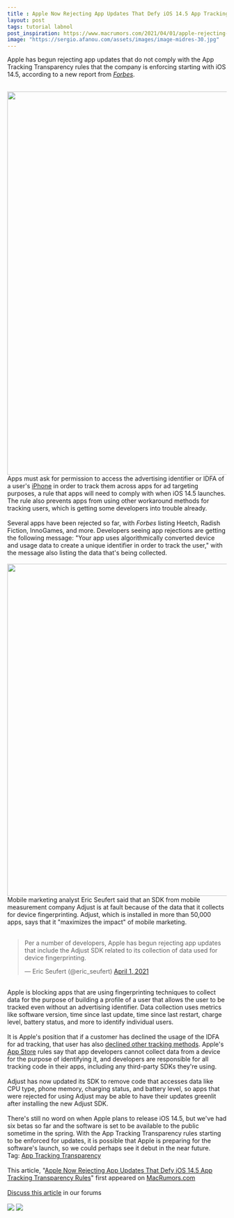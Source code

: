 ```yaml
---
title : Apple Now Rejecting App Updates That Defy iOS 14.5 App Tracking Transparency Rules
layout: post
tags: tutorial labnol
post_inspiration: https://www.macrumors.com/2021/04/01/apple-rejecting-app-updates-tracking-transparency/
image: "https://sergio.afanou.com/assets/images/image-midres-30.jpg"
---
```


Apple has begun rejecting app updates that do not comply with the App Tracking Transparency rules that the company is enforcing starting with iOS 14.5, according to a new report from <em><a href="https://www.forbes.com/sites/johnkoetsier/2021/04/01/apple-rejecting-apps-with-fingerprinting-enabled-as-ios-14-privacy-enforcement-starts/?sh=7590a93a3d19">Forbes</a></em>.
<br/>

<br/>
<img src="https://images.macrumors.com/article-new/2021/01/nba-tracking-prompt.jpg" alt="" width="1600" height="878" class="aligncenter size-full wp-image-780733" />
<br/>
Apps must ask for permission to access the advertising identifier or IDFA of a user's <a href="https://www.macrumors.com/guide/iphone/">iPhone</a> in order to track them across apps for ad targeting purposes, a rule that apps will need to comply with when iOS 14.5 launches. The rule also prevents apps from using other workaround methods for tracking users, which is getting some developers into trouble already.
<br/>

<br/>
Several apps have been rejected so far, with <em>Forbes</em> listing Heetch, Radish Fiction, InnoGames, and more. Developers seeing app rejections are getting the following message: "Your app uses algorithmically converted device and usage data to create a unique identifier in order to track the user," with the message also listing the data that's being collected.
<br/>

<br/>
<img src="https://images.macrumors.com/article-new/2021/04/apple-app-transparency-tracking-rejection.jpg" alt="" width="960" height="761" class="aligncenter size-full wp-image-792024" />
<br/>
Mobile marketing analyst Eric Seufert said that an SDK from mobile measurement company Adjust is at fault because of the data that it collects for device fingerprinting. Adjust, which is installed in more than 50,000 apps, says that it "maximizes the impact" of mobile marketing.
<br/>

<br/>
<div class="center-wrap"><blockquote class="twitter-tweet"><p lang="en" dir="ltr">Per a number of developers, Apple has begun rejecting app updates that include the Adjust SDK related to its collection of data used for device fingerprinting.</p>&mdash; Eric Seufert (@eric_seufert) <a href="https://twitter.com/eric_seufert/status/1377596078179123202?ref_src=twsrc%5Etfw">April 1, 2021</a></blockquote> <script async src="https://platform.twitter.com/widgets.js" charset="utf-8"></script></div>
<br/>
Apple is blocking apps that are using fingerprinting techniques to collect data for the purpose of building a profile of a user that allows the user to be tracked even without an advertising identifier. Data collection uses metrics like software version, time since last update, time since last restart, charge level, battery status, and more to identify individual users.
<br/>

<br/>
It is Apple's position that if a customer has declined the usage of the IDFA for ad tracking, that user has also <a href="https://developer.apple.com/app-store/user-privacy-and-data-use/">declined other tracking methods</a>. Apple's <a href="https://www.macrumors.com/guide/app-store/">App Store</a> rules say that app developers cannot collect data from a device for the purpose of identifying it, and developers are responsible for all tracking code in their apps, including any third-party SDKs they're using.
<br/>

<br/>
Adjust has now updated its SDK to remove code that accesses data like CPU type, phone memory, charging status, and battery level, so apps that were rejected for using Adjust may be able to have their updates greenlit after installing the new Adjust SDK.
<br/>

<br/>
There's still no word on when Apple plans to release iOS 14.5, but we've had six betas so far and the software is set to be available to the public sometime in the spring. With the App Tracking Transparency rules starting to be enforced for updates, it is possible that Apple is preparing for the software's launch, so we could perhaps see it debut in the near future.<div class="linkback">Tag: <a href="https://www.macrumors.com/guide/app-tracking-transparency/">App Tracking Transparency</a></div><br/>This article, &quot;<a href="https://www.macrumors.com/2021/04/01/apple-rejecting-app-updates-tracking-transparency/">Apple Now Rejecting App Updates That Defy iOS 14.5 App Tracking Transparency Rules</a>&quot; first appeared on <a href="https://www.macrumors.com">MacRumors.com</a><br/><br/><a href="https://forums.macrumors.com/threads/apple-now-rejecting-app-updates-that-defy-ios-14-5-app-tracking-transparency-rules.2290351/">Discuss this article</a> in our forums<br/><br/><div class="feedflare">
<a href="http://feeds.macrumors.com/~ff/MacRumors-All?a=M-v1HRbvr3s:6sX85zLfsqI:6W8y8wAjSf4"><img src="http://feeds.feedburner.com/~ff/MacRumors-All?d=6W8y8wAjSf4" border="0"></img></a> <a href="http://feeds.macrumors.com/~ff/MacRumors-All?a=M-v1HRbvr3s:6sX85zLfsqI:qj6IDK7rITs"><img src="http://feeds.feedburner.com/~ff/MacRumors-All?d=qj6IDK7rITs" border="0"></img></a>
</div><img src="http://feeds.feedburner.com/~r/MacRumors-All/~4/M-v1HRbvr3s" height="1" width="1" alt=""/>